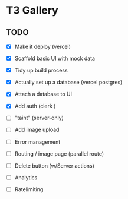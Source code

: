 # T3 Gallery

## TODO

- [x] Make it deploy (vercel)
- [x] Scaffold basic UI with mock data
- [x] Tidy up build process
- [x] Actually set up a database (vercel postgres)
- [x] Attach a database to UI
- [x] Add auth (clerk )
- [ ] "taint" (server-only)
- [ ] Add image upload
- [ ] Error management
- [ ] Routing / image page (parallel route)
- [ ] Delete button (w/Server actions)
- [ ] Analytics
- [ ] Ratelimiting

